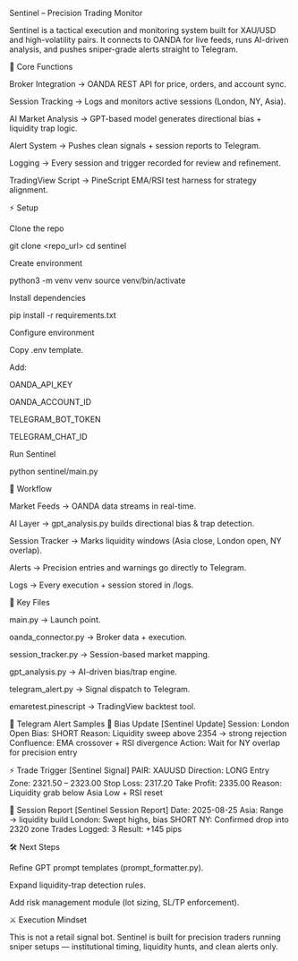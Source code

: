 Sentinel – Precision Trading Monitor

Sentinel is a tactical execution and monitoring system built for XAU/USD and high-volatility pairs. It connects to OANDA for live feeds, runs AI-driven analysis, and pushes sniper-grade alerts straight to Telegram.

🔑 Core Functions

Broker Integration → OANDA REST API for price, orders, and account sync.

Session Tracking → Logs and monitors active sessions (London, NY, Asia).

AI Market Analysis → GPT-based model generates directional bias + liquidity trap logic.

Alert System → Pushes clean signals + session reports to Telegram.

Logging → Every session and trigger recorded for review and refinement.

TradingView Script → PineScript EMA/RSI test harness for strategy alignment.

⚡ Setup

Clone the repo

git clone <repo_url>
cd sentinel


Create environment

python3 -m venv venv
source venv/bin/activate


Install dependencies

pip install -r requirements.txt


Configure environment

Copy .env template.

Add:

OANDA_API_KEY

OANDA_ACCOUNT_ID

TELEGRAM_BOT_TOKEN

TELEGRAM_CHAT_ID

Run Sentinel

python sentinel/main.py

🎯 Workflow

Market Feeds → OANDA data streams in real-time.

AI Layer → gpt_analysis.py builds directional bias & trap detection.

Session Tracker → Marks liquidity windows (Asia close, London open, NY overlap).

Alerts → Precision entries and warnings go directly to Telegram.

Logs → Every execution + session stored in /logs.

📂 Key Files

main.py → Launch point.

oanda_connector.py → Broker data + execution.

session_tracker.py → Session-based market mapping.

gpt_analysis.py → AI-driven bias/trap engine.

telegram_alert.py → Signal dispatch to Telegram.

emaretest.pinescript → TradingView backtest tool.

📲 Telegram Alert Samples
🔔 Bias Update
[Sentinel Update]
Session: London Open
Bias: SHORT
Reason: Liquidity sweep above 2354 → strong rejection
Confluence: EMA crossover + RSI divergence
Action: Wait for NY overlap for precision entry

⚡ Trade Trigger
[Sentinel Signal]
PAIR: XAUUSD
Direction: LONG
Entry Zone: 2321.50 – 2323.00
Stop Loss: 2317.20
Take Profit: 2335.00
Reason: Liquidity grab below Asia Low + RSI reset

📑 Session Report
[Sentinel Session Report]
Date: 2025-08-25
Asia: Range → liquidity build
London: Swept highs, bias SHORT
NY: Confirmed drop into 2320 zone
Trades Logged: 3
Result: +145 pips

🛠 Next Steps

Refine GPT prompt templates (prompt_formatter.py).

Expand liquidity-trap detection rules.

Add risk management module (lot sizing, SL/TP enforcement).

⚔️ Execution Mindset

This is not a retail signal bot.
Sentinel is built for precision traders running sniper setups — institutional timing, liquidity hunts, and clean alerts only.